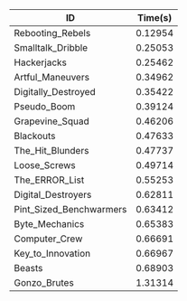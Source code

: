|ID|Time(s)|
|-|-|
|Rebooting_Rebels|0.12954|
|Smalltalk_Dribble|0.25053|
|Hackerjacks|0.25462|
|Artful_Maneuvers|0.34962|
|Digitally_Destroyed|0.35422|
|Pseudo_Boom|0.39124|
|Grapevine_Squad|0.46206|
|Blackouts|0.47633|
|The_Hit_Blunders|0.47737|
|Loose_Screws|0.49714|
|The_ERROR_List|0.55253|
|Digital_Destroyers|0.62811|
|Pint_Sized_Benchwarmers|0.63412|
|Byte_Mechanics|0.65383|
|Computer_Crew|0.66691|
|Key_to_Innovation|0.66967|
|Beasts|0.68903|
|Gonzo_Brutes|1.31314|
